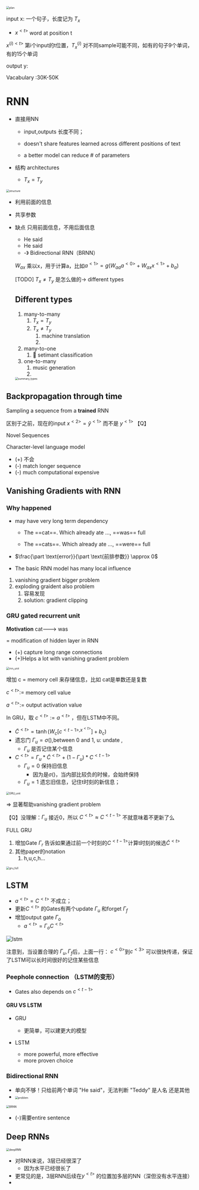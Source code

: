 <img src="./rnn/plan.png" alt="plan" style="zoom:50%;" />







input x: 一个句子，长度记为 $T_x$

- $x^{<t>}$ word at position t

$x^{(i)<t>}$ 第i个input的t位置，$T_{x}^{(i)}$ 对不同sample可能不同，如有的句子9个单词，有的15个单词



output y:

Vacabulary :30K-50K



# RNN

- 直接用NN

  - input,outputs 长度不同；
  - doesn't share features learned across different positions of text

  - a better model can reduce # of parameters 

- 结构 architectures 

  - $T_x = T_y$  

 <img src="./rnn/structure.png" alt="structure" style="zoom:50%;" />

- 利用前面的信息

- 共享参数

- 缺点 只用前面信息，不用后面信息

  - He said 
  - He said
  - -》 Bidirectional RNN（BRNN）

  $W_{ax}$ 乘以x，用于计算a，比如$a^{<1>} = g(W_{aa}a^{<0>}+W_{ax}x^{<1>}+b_a)$

  [TODO] $T_x \neq T_y$ 是怎么做的-> different types

  ## Different types

  1. many-to-many
     1. $T_x = T_y$
     2. $T_x \neq T_y$
        1. machine translation 
        2. 
  2. many-to-one
     1. 🌰 setimant classification
  3. one-to-many
     1. music generation 
     2. 

  <img src="./rnn/summary_types.png" alt="summary_types" style="zoom:50%;" />

  
  
  

## Backpropagation through time

Sampling a sequence from a **trained** RNN 

区别于之前，现在的input $x^{<2>} = \hat{y}^{<1>}$ 而不是 $y^{<1>}$ 【Q】

Novel Sequences 

Character-level language model

- (+) 不会<unk>
- (-) match longer sequence
- (-) much computational expensive



## Vanishing Gradients with RNN

### Why happened

- may have very long term dependency 
  - The ==cat==. Which already ate ..., ==was== full

  - The ==cats==. Which already ate ..., ==were== full

- $\frac{\part \text{error}}{\part \text{前排参数}} \approx 0$ 

- The basic RNN model has many local influence



1. vanishing gradient bigger problem
2. exploding graident also problem
   1. 容易发现
   2. solution: gradient clipping

### GRU gated recurrent unit 

**Motivation** cat---> was

= modification of hidden layer in RNN 

+ (+) capture long range connections
+ (+)Helps a lot with  vanishing gradient problem

<img src="/Users/weiwang/Documents/NLP/rnn/rnn_unit.png" alt="rnn_unit" style="zoom:50%;" />



增加 c = memory cell 来存储信息，比如 cat是单数还是复数

$c^{<t>}:=$ memory cell value

$a^{<t>}:=$ output activation value

In GRU，取 $c^{<t>}:= a^{<t>}$ ，但在LSTM中不同。

- $\tilde{C}^{<t>} = \tanh(W_c[c^{<t-1>, x^{<t>}}] + b_c)$
- 遗忘门 $\Gamma_u = \sigma()$,between 0 and 1, u: undate ,
  - $\Gamma_u$ 是否记住某个信息
- $C^{<t>} = \Gamma_u *\tilde{C}^{<t>}  +(1-\Gamma_u) * C^{<t-1>}$
  - $\Gamma_u = 0$ 保持旧信息
    - 因为是$\sigma()$，当内部比较负的时候，会始终保持
  - $\Gamma_u = 1$ 遗忘旧信息，记住t时刻的新信息；

<img src="/Users/weiwang/Documents/NLP/rnn/GRU_unit.png" alt="GRU_unit" style="zoom:50%;" />



=> 显著帮助vanishing gradient  problem

【Q】没理解：$\Gamma_u$ 接近0，所以 $C^{<t>} \approx C^{<t-1>}$ 不就意味着不更新了么

FULL GRU

1. 增加Gate $\Gamma_r$ 告诉如果通过前一个时刻的$C^{<t-1>}$计算t时刻的候选$\tilde{C}^{<t>}$
2. 其他paper的notation
   1. h,u,c,h...

<img src="/Users/weiwang/Documents/NLP/rnn/gru_full.png" alt="gru_full" style="zoom:50%;" />





## LSTM

- $a^{<t>} = C^{<t>}$ 不成立；
- 更新$C^{<t>}$ 的Gates有两个update $\Gamma_u$ 和forget  $\Gamma_f$  
- 增加output gate $\Gamma_o$
  - $a^{<t>} = \Gamma_o C^{<t>}$

![lstm](/Users/weiwang/Documents/NLP/rnn/lstm.png)

注意到，当设置合理的 $\Gamma_u, \Gamma_f$后，上面一行： $c^{<0>}$到$c^{<3>}$ 可以很快传递，保证了LSTM可以长时间很好的记住某些信息

### Peephole connection （LSTM的变形）

- Gates also depends on $c^{<t-1>}$



#### GRU VS LSTM

- GRU 
  - 更简单，可以建更大的模型

- LSTM
  - more powerful, more effective 
  - more proven choice 



### Bidirectional RNN

- 单向不够！只给前两个单词 "He said"，无法判断 "Teddy" 是人名 还是其他
- <img src="/Users/weiwang/Documents/NLP/rnn/problem.png" alt="problem" style="zoom:50%;" />

<img src="/Users/weiwang/Documents/NLP/rnn/BRNN.png" alt="BRNN" style="zoom:50%;" />



- (-)需要entire sentence 



## Deep RNNs

<img src="/Users/weiwang/Documents/NLP/rnn/deepRNN.png" alt="deepRNN" style="zoom:50%;" />

- 对RNN来说，3层已经很深了
  - 因为水平已经很长了
- 更常见的是，3层RNN后续在$y^{<t>}$ 的位置加多层的NN（深但没有水平连接）
- 

